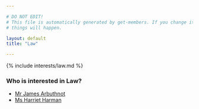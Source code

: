 ```yaml
---

# DO NOT EDIT!
# This file is automatically generated by get-members. If you change it, bad
# things will happen.

layout: default
title: "Law"

---
```


{% include interests/law.md %}

### Who is interested in Law?


* [Mr James Arbuthnot](/members/mr-james-arbuthnot.html)
* [Ms Harriet Harman](/members/ms-harriet-harman.html)
